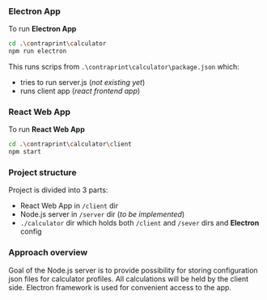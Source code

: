 ### Electron App

To run **Electron App**
```bash
cd .\contraprint\calculator
npm run electron
```
This runs scrips from `.\contraprint\calculator\package.json` which:
- tries to run server.js (_not existing yet_)
- runs client app (_react frontend app_)


### React Web App

To run **React Web App**

```bash
cd .\contraprint\calculator\client
npm start
```


### Project structure
Project is divided into 3 parts:

- React Web App in `/client` dir
- Node.js server in `/server` dir (_to be implemented_)
- `./calculator` dir which holds both `/client` and `/sever` dirs and **Electron** config

### Approach overview

Goal of the Node.js server is to provide possibility for storing configuration json files for calculator profiles.
All calculations will be held by the client side.
Electron framework is used for convenient access to the app.
